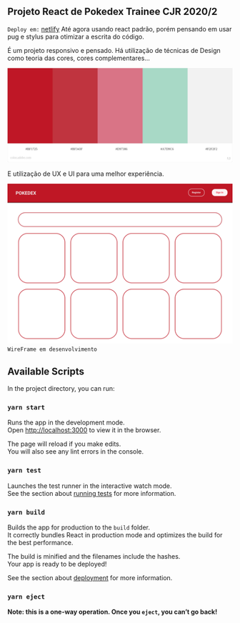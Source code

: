 ## Projeto React de Pokedex Trainee CJR 2020/2

`Deploy em:` [netlify](https://lveloz.netlify.app/)
Até agora usando react padrão, porém pensando em usar pug e stylus para otimizar a escrita do código.

É um projeto responsivo e pensado. Há utilização de técnicas de Design como teoria das cores, cores complementares...

![paleta de cores utilizada, título 152 Brazilian Artists Pokedex Project](./wireframes/paletadecores.jpeg)

E utilização de UX e UI para uma melhor experiência.


![base que será montada o projeto](./wireframes/Pokedex.png)
`WireFrame em desenvolvimento`


## Available Scripts

In the project directory, you can run:

### `yarn start`

Runs the app in the development mode.\
Open [http://localhost:3000](http://localhost:3000) to view it in the browser.

The page will reload if you make edits.\
You will also see any lint errors in the console.

### `yarn test`

Launches the test runner in the interactive watch mode.\
See the section about [running tests](https://facebook.github.io/create-react-app/docs/running-tests) for more information.

### `yarn build`

Builds the app for production to the `build` folder.\
It correctly bundles React in production mode and optimizes the build for the best performance.

The build is minified and the filenames include the hashes.\
Your app is ready to be deployed!

See the section about [deployment](https://facebook.github.io/create-react-app/docs/deployment) for more information.

### `yarn eject`

**Note: this is a one-way operation. Once you `eject`, you can’t go back!**
